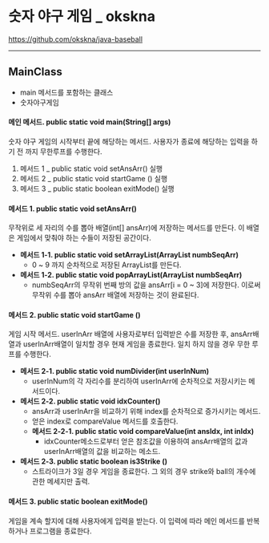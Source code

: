# 숫자 야구 게임 _ okskna

https://github.com/okskna/java-baseball

---

## MainClass

- main 메서드를 포함하는 클래스
- 숫자야구게임

#### 메인 메서드. public static void main(String[] args)

숫자 야구 게임의 시작부터 끝에 해당하는 메서드. 사용자가 종료에 해당하는 입력을 하기 전 까지 무한루프를 수행한다.

1. 메서드 1 _ public static void setAnsArr() 실행
2. 메서드 2 _ public static void startGame () 실행
3. 메서드 3 _ public static boolean exitMode() 실행



#### 메서드 1. public static void setAnsArr()

 무작위로 세 자리의 수를 뽑아 배열(int[] ansArr)에 저장하는 메서드를 만든다. 이 배열은 게임에서 맞춰야 하는 수들이 저장된 공간이다. 

- **메서드 1-1. public static void setArrayList(ArrayList<Integer> numbSeqArr)**
  - 0 ~ 9 까지 순차적으로 저장된 ArrayList를 만든다.
- **메서드 1-2. public static void popArrayList(ArrayList<Integer> numbSeqArr)**
  -  numbSeqArr의 무작위 번째 방의 값을 ansArr[i = 0 ~ 3]에 저장한다. 이로써 무작위 수를 뽑아 ansArr 배열에 저장하는 것이 완료된다.



#### 메서드 2. public static void startGame ()

 게임 시작 메서드. userInArr 배열에 사용자로부터 입력받은 수를 저장한 후, ansArr배열과 userInArr배열이 일치할 경우 현재 게임을 종료한다. 일치 하지 않을 경우 무한 루프를 수행한다.

- **메서드 2-1. public static void numDivider(int userInNum)**
  - userInNum의 각 자리수를 분리하여 userInArr에 순차적으로 저장시키는 메서드이다.
- **메서드 2-2. public static void idxCounter()**
  - ansArr과 userInArr을 비교하기 위해 index를 순차적으로 증가시키는 메서드. 
  - 얻은 index로 compareValue 메서드를 호출한다.
  - **메서드 2-2-1. public static void compareValue(int ansIdx, int inIdx)**
    -  idxCounter메소드로부터 얻은 참조값을 이용하여 ansArr배열의 값과 userInArr배열의 값을 비교하는 메소드.
- **메서드 2-3. public static boolean is3Strike ()**
  - 스트라이크가 3일 경우 게임을 종료한다. 그 외의 경우 strike와 ball의 개수에 관한 메세지만 출력.



#### 메서드 3. public static boolean exitMode()

 게임을 계속 할지에 대해 사용자에게 입력을 받는다. 이 입력에 따라 메인 메서드를 반복하거나 프로그램을 종료한다.

